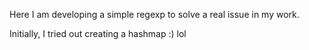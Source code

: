 Here I am developing a simple regexp to solve a real issue in my work.

Initially, I tried out creating a hashmap :) lol
